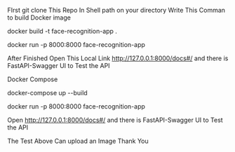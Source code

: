 FIrst git clone This Repo
In Shell path on your directory Write This Comman to 
build Docker image 


docker build -t face-recognition-app .



docker run -p 8000:8000 face-recognition-app


After Finished
Open This Local Link 
http://127.0.0.1:8000/docs#/
and there is FastAPI-Swagger UI to Test the API

Docker Compose  

docker-compose up --build

docker run -p 8000:8000 face-recognition-app 

Open http://127.0.0.1:8000/docs#/ and there is FastAPI-Swagger UI to Test the API

The Test Above Can upload an Image
Thank You

